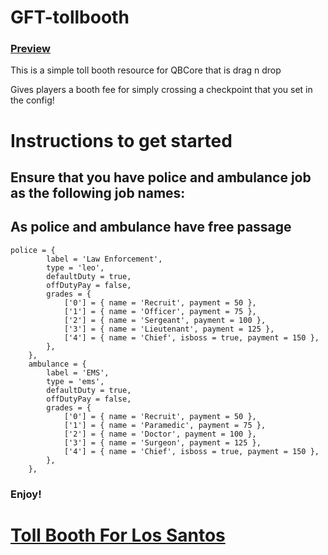 # GFT-tollbooth
### [Preview](https://streamable.com/ehju9q)
This is a simple toll booth resource for QBCore that is drag n drop

Gives players a booth fee for simply crossing a checkpoint that you set in the config!

# Instructions to get started
## Ensure that you have police and ambulance job as the following job names:
## As police and ambulance have free passage
```
police = {
		label = 'Law Enforcement',
		type = 'leo',
		defaultDuty = true,
		offDutyPay = false,
		grades = {
			['0'] = { name = 'Recruit', payment = 50 },
			['1'] = { name = 'Officer', payment = 75 },
			['2'] = { name = 'Sergeant', payment = 100 },
			['3'] = { name = 'Lieutenant', payment = 125 },
			['4'] = { name = 'Chief', isboss = true, payment = 150 },
		},
	},
	ambulance = {
		label = 'EMS',
		type = 'ems',
		defaultDuty = true,
		offDutyPay = false,
		grades = {
			['0'] = { name = 'Recruit', payment = 50 },
			['1'] = { name = 'Paramedic', payment = 75 },
			['2'] = { name = 'Doctor', payment = 100 },
			['3'] = { name = 'Surgeon', payment = 125 },
			['4'] = { name = 'Chief', isboss = true, payment = 150 },
		},
	},
```
### Enjoy!
# [Toll Booth For Los Santos](https://studio-leuhaim.tebex.io/category/others)
